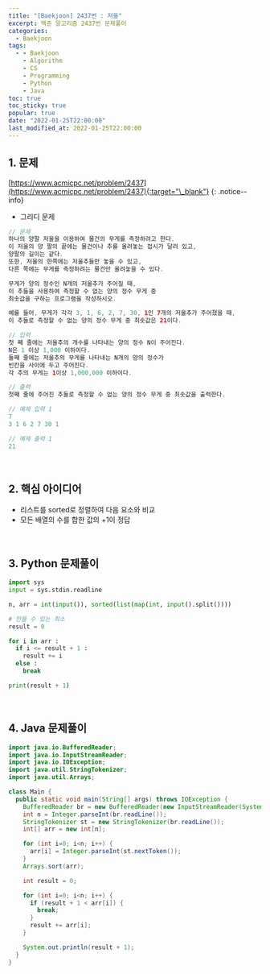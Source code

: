 ```yaml
---
title: "[Baekjoon] 2437번 : 저울"
excerpt: 백준 알고리즘 2437번 문제풀이
categories:
  - Baekjoon
tags:
  - - Baekjoon
    - Algorithm
    - CS
    - Programming
    - Python
    - Java
toc: true
toc_sticky: true
popular: true
date: "2022-01-25T22:00:00"
last_modified_at: 2022-01-25T22:00:00
---
```


## 1. 문제

[https://www.acmicpc.net/problem/2437](https://www.acmicpc.net/problem/2437){:target="\_blank"}
{: .notice--info}

- 그리디 문제

```java
// 문제
하나의 양팔 저울을 이용하여 물건의 무게를 측정하려고 한다.
이 저울의 양 팔의 끝에는 물건이나 추를 올려놓는 접시가 달려 있고,
양팔의 길이는 같다.
또한, 저울의 한쪽에는 저울추들만 놓을 수 있고,
다른 쪽에는 무게를 측정하려는 물건만 올려놓을 수 있다.

무게가 양의 정수인 N개의 저울추가 주어질 때,
이 추들을 사용하여 측정할 수 없는 양의 정수 무게 중
최솟값을 구하는 프로그램을 작성하시오.

예를 들어, 무게가 각각 3, 1, 6, 2, 7, 30, 1인 7개의 저울추가 주어졌을 때,
이 추들로 측정할 수 없는 양의 정수 무게 중 최솟값은 21이다.

// 입력
첫 째 줄에는 저울추의 개수를 나타내는 양의 정수 N이 주어진다.
N은 1 이상 1,000 이하이다.
둘째 줄에는 저울추의 무게를 나타내는 N개의 양의 정수가
빈칸을 사이에 두고 주어진다.
각 추의 무게는 1이상 1,000,000 이하이다.

// 출력
첫째 줄에 주어진 추들로 측정할 수 없는 양의 정수 무게 중 최솟값을 출력한다.

// 예제 입력 1
7
3 1 6 2 7 30 1

// 예제 출력 1
21
```

<br>

## 2. 핵심 아이디어

- 리스트를 sorted로 정렬하여 다음 요소와 비교
- 모든 배열의 수를 합한 값의 +1이 정답

<br>

## 3. Python 문제풀이

```python
import sys
input = sys.stdin.readline

n, arr = int(input()), sorted(list(map(int, input().split())))

# 만들 수 있는 최소
result = 0

for i in arr :
  if i <= result + 1 :
    result += i
  else :
    break

print(result + 1)
```

<br>

## 4. Java 문제풀이

```java
import java.io.BufferedReader;
import java.io.InputStreamReader;
import java.io.IOException;
import java.util.StringTokenizer;
import java.util.Arrays;

class Main {
  public static void main(String[] args) throws IOException {
    BufferedReader br = new BufferedReader(new InputStreamReader(System.in));
    int n = Integer.parseInt(br.readLine());
    StringTokenizer st = new StringTokenizer(br.readLine());
    int[] arr = new int[n];

    for (int i=0; i<n; i++) {
      arr[i] = Integer.parseInt(st.nextToken());
    }
    Arrays.sort(arr);

    int result = 0;

    for (int i=0; i<n; i++) {
      if (result + 1 < arr[i]) {
        break;
      }
      result += arr[i];
    }

    System.out.println(result + 1);
  }
}
```
